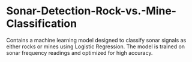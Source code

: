 # Sonar-Detection-Rock-vs.-Mine-Classification
Contains a machine learning model designed to classify sonar signals as either rocks or mines using Logistic Regression. The model is trained on sonar frequency readings and optimized for high accuracy.  
